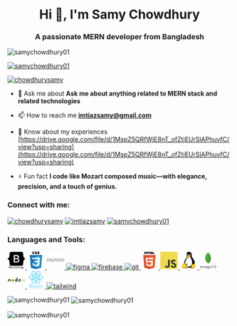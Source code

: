 <h1 align="center">Hi 👋, I'm Samy Chowdhury</h1>
<h3 align="center">A passionate MERN developer from Bangladesh</h3>

<p align="left"> <img src="https://komarev.com/ghpvc/?username=samychowdhury01&label=Profile%20views&color=0e75b6&style=flat" alt="samychowdhury01" /> </p>

<p align="left"> <a href="https://github.com/ryo-ma/github-profile-trophy"><img src="https://github-profile-trophy.vercel.app/?username=samychowdhury01" alt="samychowdhury01" /></a> </p>

<p align="left"> <a href="https://twitter.com/chowdhurysamy" target="blank"><img src="https://img.shields.io/twitter/follow/chowdhurysamy?logo=twitter&style=for-the-badge" alt="chowdhurysamy" /></a> </p>

- 💬 Ask me about **Ask me about anything related to MERN stack and related technologies**

- 📫 How to reach me **imtiazsamy@gmail.com**

- 📄 Know about my experiences [https://drive.google.com/file/d/1MspZ5QRfWjE8nT_ofZtjEUrSlAPhuvfC/view?usp=sharing](https://drive.google.com/file/d/1MspZ5QRfWjE8nT_ofZtjEUrSlAPhuvfC/view?usp=sharing)

- ⚡ Fun fact **I code like Mozart composed music—with elegance, precision, and a touch of genius.**

<h3 align="left">Connect with me:</h3>
<p align="left">
<a href="https://twitter.com/chowdhurysamy" target="blank"><img align="center" src="https://raw.githubusercontent.com/rahuldkjain/github-profile-readme-generator/master/src/images/icons/Social/twitter.svg" alt="chowdhurysamy" height="30" width="40" /></a>
<a href="https://linkedin.com/in/imtiazsamy" target="blank"><img align="center" src="https://raw.githubusercontent.com/rahuldkjain/github-profile-readme-generator/master/src/images/icons/Social/linked-in-alt.svg" alt="imtiazsamy" height="30" width="40" /></a>
<a href="https://fb.com/samychowdhury01" target="blank"><img align="center" src="https://raw.githubusercontent.com/rahuldkjain/github-profile-readme-generator/master/src/images/icons/Social/facebook.svg" alt="samychowdhury01" height="30" width="40" /></a>
</p>

<h3 align="left">Languages and Tools:</h3>
<p align="left"> <a href="https://getbootstrap.com" target="_blank" rel="noreferrer"> <img src="https://raw.githubusercontent.com/devicons/devicon/master/icons/bootstrap/bootstrap-plain-wordmark.svg" alt="bootstrap" width="40" height="40"/> </a> <a href="https://www.w3schools.com/css/" target="_blank" rel="noreferrer"> <img src="https://raw.githubusercontent.com/devicons/devicon/master/icons/css3/css3-original-wordmark.svg" alt="css3" width="40" height="40"/> </a> <a href="https://expressjs.com" target="_blank" rel="noreferrer"> <img src="https://raw.githubusercontent.com/devicons/devicon/master/icons/express/express-original-wordmark.svg" alt="express" width="40" height="40"/> </a> <a href="https://www.figma.com/" target="_blank" rel="noreferrer"> <img src="https://www.vectorlogo.zone/logos/figma/figma-icon.svg" alt="figma" width="40" height="40"/> </a> <a href="https://firebase.google.com/" target="_blank" rel="noreferrer"> <img src="https://www.vectorlogo.zone/logos/firebase/firebase-icon.svg" alt="firebase" width="40" height="40"/> </a> <a href="https://git-scm.com/" target="_blank" rel="noreferrer"> <img src="https://www.vectorlogo.zone/logos/git-scm/git-scm-icon.svg" alt="git" width="40" height="40"/> </a> <a href="https://www.w3.org/html/" target="_blank" rel="noreferrer"> <img src="https://raw.githubusercontent.com/devicons/devicon/master/icons/html5/html5-original-wordmark.svg" alt="html5" width="40" height="40"/> </a> <a href="https://developer.mozilla.org/en-US/docs/Web/JavaScript" target="_blank" rel="noreferrer"> <img src="https://raw.githubusercontent.com/devicons/devicon/master/icons/javascript/javascript-original.svg" alt="javascript" width="40" height="40"/> </a> <a href="https://www.linux.org/" target="_blank" rel="noreferrer"> <img src="https://raw.githubusercontent.com/devicons/devicon/master/icons/linux/linux-original.svg" alt="linux" width="40" height="40"/> </a> <a href="https://www.mongodb.com/" target="_blank" rel="noreferrer"> <img src="https://raw.githubusercontent.com/devicons/devicon/master/icons/mongodb/mongodb-original-wordmark.svg" alt="mongodb" width="40" height="40"/> </a> <a href="https://nodejs.org" target="_blank" rel="noreferrer"> <img src="https://raw.githubusercontent.com/devicons/devicon/master/icons/nodejs/nodejs-original-wordmark.svg" alt="nodejs" width="40" height="40"/> </a> <a href="https://reactjs.org/" target="_blank" rel="noreferrer"> <img src="https://raw.githubusercontent.com/devicons/devicon/master/icons/react/react-original-wordmark.svg" alt="react" width="40" height="40"/> </a> <a href="https://tailwindcss.com/" target="_blank" rel="noreferrer"> <img src="https://www.vectorlogo.zone/logos/tailwindcss/tailwindcss-icon.svg" alt="tailwind" width="40" height="40"/> </a> </p>

<p><img align="left" src="https://github-readme-stats.vercel.app/api/top-langs?username=samychowdhury01&show_icons=true&locale=en&layout=compact" alt="samychowdhury01" /></p>

<p>&nbsp;<img align="center" src="https://github-readme-stats.vercel.app/api?username=samychowdhury01&show_icons=true&locale=en" alt="samychowdhury01" /></p>

<p><img align="center" src="https://github-readme-streak-stats.herokuapp.com/?user=samychowdhury01&" alt="samychowdhury01" /></p>
